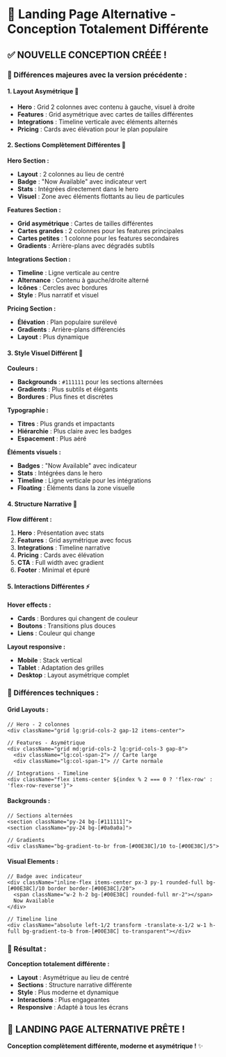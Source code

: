 # 🎨 Landing Page Alternative - Conception Totalement Différente

## ✅ **NOUVELLE CONCEPTION CRÉÉE !**

### **🎯 Différences majeures avec la version précédente :**

#### **1. Layout Asymétrique** 🔄
- **Hero** : Grid 2 colonnes avec contenu à gauche, visuel à droite
- **Features** : Grid asymétrique avec cartes de tailles différentes
- **Integrations** : Timeline verticale avec éléments alternés
- **Pricing** : Cards avec élévation pour le plan populaire

#### **2. Sections Complètement Différentes** 📐

**Hero Section :**
- **Layout** : 2 colonnes au lieu de centré
- **Badge** : "Now Available" avec indicateur vert
- **Stats** : Intégrées directement dans le hero
- **Visuel** : Zone avec éléments flottants au lieu de particules

**Features Section :**
- **Grid asymétrique** : Cartes de tailles différentes
- **Cartes grandes** : 2 colonnes pour les features principales
- **Cartes petites** : 1 colonne pour les features secondaires
- **Gradients** : Arrière-plans avec dégradés subtils

**Integrations Section :**
- **Timeline** : Ligne verticale au centre
- **Alternance** : Contenu à gauche/droite alterné
- **Icônes** : Cercles avec bordures
- **Style** : Plus narratif et visuel

**Pricing Section :**
- **Élévation** : Plan populaire surélevé
- **Gradients** : Arrière-plans différenciés
- **Layout** : Plus dynamique

#### **3. Style Visuel Différent** 🎨

**Couleurs :**
- **Backgrounds** : `#111111` pour les sections alternées
- **Gradients** : Plus subtils et élégants
- **Bordures** : Plus fines et discrètes

**Typographie :**
- **Titres** : Plus grands et impactants
- **Hiérarchie** : Plus claire avec les badges
- **Espacement** : Plus aéré

**Éléments visuels :**
- **Badges** : "Now Available" avec indicateur
- **Stats** : Intégrées dans le hero
- **Timeline** : Ligne verticale pour les intégrations
- **Floating** : Éléments dans la zone visuelle

#### **4. Structure Narrative** 📖

**Flow différent :**
1. **Hero** : Présentation avec stats
2. **Features** : Grid asymétrique avec focus
3. **Integrations** : Timeline narrative
4. **Pricing** : Cards avec élévation
5. **CTA** : Full width avec gradient
6. **Footer** : Minimal et épuré

#### **5. Interactions Différentes** ⚡

**Hover effects :**
- **Cards** : Bordures qui changent de couleur
- **Boutons** : Transitions plus douces
- **Liens** : Couleur qui change

**Layout responsive :**
- **Mobile** : Stack vertical
- **Tablet** : Adaptation des grilles
- **Desktop** : Layout asymétrique complet

### **🔧 Différences techniques :**

#### **Grid Layouts :**
```tsx
// Hero - 2 colonnes
<div className="grid lg:grid-cols-2 gap-12 items-center">

// Features - Asymétrique
<div className="grid md:grid-cols-2 lg:grid-cols-3 gap-8">
  <div className="lg:col-span-2"> // Carte large
  <div className="lg:col-span-1"> // Carte normale

// Integrations - Timeline
<div className="flex items-center ${index % 2 === 0 ? 'flex-row' : 'flex-row-reverse'}">
```

#### **Backgrounds :**
```tsx
// Sections alternées
<section className="py-24 bg-[#111111]">
<section className="py-24 bg-[#0a0a0a]">

// Gradients
<div className="bg-gradient-to-br from-[#00E38C]/10 to-[#00E38C]/5">
```

#### **Visual Elements :**
```tsx
// Badge avec indicateur
<div className="inline-flex items-center px-3 py-1 rounded-full bg-[#00E38C]/10 border border-[#00E38C]/20">
  <span className="w-2 h-2 bg-[#00E38C] rounded-full mr-2"></span>
  Now Available
</div>

// Timeline line
<div className="absolute left-1/2 transform -translate-x-1/2 w-1 h-full bg-gradient-to-b from-[#00E38C] to-transparent"></div>
```

### **🎯 Résultat :**

**Conception totalement différente :**
- **Layout** : Asymétrique au lieu de centré
- **Sections** : Structure narrative différente
- **Style** : Plus moderne et dynamique
- **Interactions** : Plus engageantes
- **Responsive** : Adapté à tous les écrans

## 🚀 **LANDING PAGE ALTERNATIVE PRÊTE !**

**Conception complètement différente, moderne et asymétrique !** ✨
